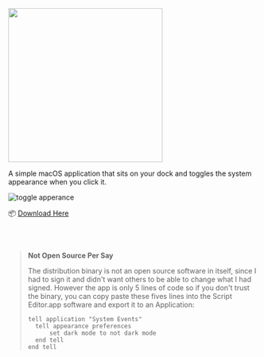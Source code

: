 
<img src="https://github.com/pouyakary/DayAndNight/assets/2157285/1a5dc8e1-531d-42df-9156-5fbff8228314" width="310">

A simple macOS application that sits on your dock and toggles the system appearance when you click it.

![toggle apperance](https://github.com/pouyakary/DayAndNight/assets/2157285/bfd85356-b968-49cc-b5fb-80c23d036f03)





📦 [Download Here](https://github.com/pouyakary/toggle-apperance/releases/download/v1/Day.Night.zip)

<br><br>

> __Not Open Source Per Say__
> 
> The distribution binary is not an open source software in itself, since I had to sign it and didn't want others to be able to change what I had signed. However the app is only 5 lines of code so if you don't trust the binary, you can copy paste these fives lines into the Script Editor.app software and export it to an Application:
>
> ```applescript
> tell application "System Events"
> 	tell appearance preferences
>		set dark mode to not dark mode
>	end tell
> end tell
> ```
